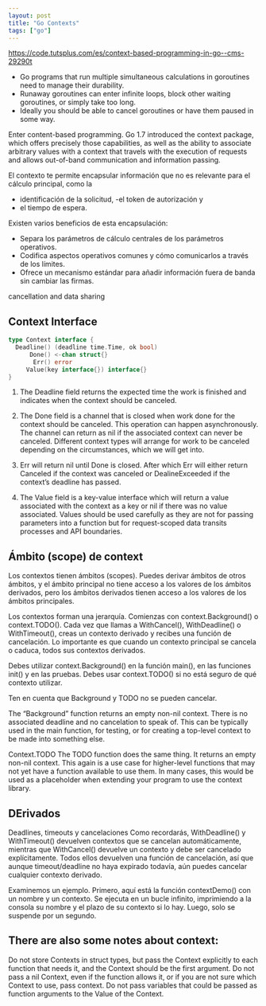 ```yaml
---
layout: post
title: "Go Contexts"
tags: ["go"]
---
```


https://code.tutsplus.com/es/context-based-programming-in-go--cms-29290t

* Go programs that run multiple simultaneous calculations in goroutines need to manage their durability.
* Runaway goroutines can enter infinite loops, block other waiting goroutines, or simply take too long.
* Ideally you should be able to cancel goroutines or have them paused in some way.

Enter content-based programming. Go 1.7 introduced the context package, which offers precisely those capabilities, as well as the ability to associate arbitrary values ​​with a context that travels with the execution of requests and allows out-of-band communication and information passing.

El contexto te permite encapsular información que no es relevante para el cálculo principal, como la
- identificación de la solicitud, 
-el token de autorización y 
- el tiempo de espera. 

Existen varios beneficios de esta encapsulación:

- Separa los parámetros de cálculo centrales de los parámetros operativos.
- Codifica aspectos operativos comunes y cómo comunicarlos a través de los límites.
- Ofrece un mecanismo estándar para añadir información fuera de banda sin cambiar las firmas.

 cancellation and data sharing

## Context Interface

```go
type Context interface {
  Deadline() (deadline time.Time, ok bool)
      Done() <-chan struct{}
	   Err() error
     Value(key interface{}) interface{}
}
```

1. The Deadline field returns the expected time the work is finished and indicates when the context should be canceled.

2. The Done field is a channel that is closed when work done for the context should be canceled. This operation can happen asynchronously. The channel can return as nil if the associated context can never be canceled. Different context types will arrange for work to be canceled depending on the circumstances, which we will get into.

3. Err will return nil until Done is closed. After which Err will either return Canceled if the context was canceled or DealineExceeded if the context’s deadline has passed.

4. The Value field is a key-value interface which will return a value associated with the context as a key or nil if there was no value associated. Values should be used carefully as they are not for passing parameters into a function but for request-scoped data transits processes and API boundaries.

## Ámbito (scope) de context

Los contextos tienen ámbitos (scopes). Puedes derivar ámbitos de otros ámbitos, y el ámbito principal no tiene acceso a los valores de los ámbitos derivados, pero los ámbitos derivados tienen acceso a los valores de los ámbitos principales.

Los contextos forman una jerarquía. Comienzas con context.Background() o context.TODO(). Cada vez que llamas a WithCancel(), WithDeadline() o WithTimeout(), creas un contexto derivado y recibes una función de cancelación. Lo importante es que cuando un contexto principal se cancela o caduca, todos sus contextos derivados.

Debes utilizar context.Background() en la función main(), en las funciones init() y en las pruebas. Debes usar context.TODO() si no está seguro de qué contexto utilizar.

Ten en cuenta que Background y TODO no se pueden cancelar.

The “Background” function returns an empty non-nil context. There is no associated deadline and no cancelation to speak of. This can be typically used in the main function, for testing, or for creating a top-level context to be made into something else. 

Context.TODO
The TODO function does the same thing. It returns an empty non-nil context. This again is a use case for higher-level functions that may not yet have a function available to use them. In many cases, this would be used as a placeholder when extending your program to use the context library.


## DErivados

Deadlines, timeouts y cancelaciones
Como recordarás, WithDeadline() y WithTimeout() devuelven contextos que se cancelan automáticamente, mientras que WithCancel() devuelve un contexto y debe ser cancelado explícitamente. Todos ellos devuelven una función de cancelación, así que aunque timeout/deadline no haya expirado todavía, aún puedes cancelar cualquier contexto derivado.

Examinemos un ejemplo. Primero, aquí está la función contextDemo() con un nombre y un contexto. Se ejecuta en un bucle infinito, imprimiendo a la consola su nombre y el plazo de su contexto si lo hay. Luego, solo se suspende por un segundo.


## There are also some notes about context:

Do not store Contexts in struct types, but pass the Context explicitly to each function that needs it, and the Context should be the first argument.
Do not pass a nil Context, even if the function allows it, or if you are not sure which Context to use, pass context.
Do not pass variables that could be passed as function arguments to the Value of the Context.

